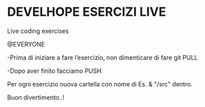 # DEVELHOPE ESERCIZI LIVE

Live coding exercises

@EVERYONE

-Prima di iniziare a fare l’esercizio, non dimenticare di fare git PULL

-Dopo aver finito facciamo PUSH

Per ogni esercizio nuova cartella con nome di Es. & "/src" dentro.

Buon divertimento..!

